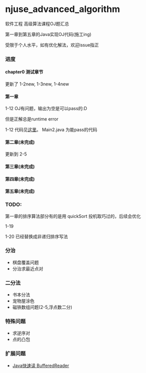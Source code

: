 # njuse_advanced_algorithm

软件工程 高级算法课程OJ题汇总

第一章到第五章的Java实现OJ代码(施工ing)

受限于个人水平，如有优化解法，欢迎issue指正

### 进度

#### chapter0 测试章节
更新了 1-2new, 1-3new, 1-4new

#### 第一章

1-12 OJ有问题，输出为空是可以pass的:D

但是正解总是runtime error

1-12 代码见[这里](src/main/java/com/lcy/chapter1/t12/Main2.java)。
Main2.java 为能pass的代码

#### 第二章(未完成)
更新到 2-5

#### 第三章(未完成)


#### 第四章(未完成)


#### 第五章(未完成)


### TODO:

第一章的排序算法部分有的是用 quickSort 投机取巧过的，后续会优化

1-19

1-20 已经替换成非递归排序写法

### 分治

- 棋盘覆盖问题
- 分治求最近点对

### 二分法

- 书本分法
- 宠物屋涂色
- 磁铁数组问题(2-5,浮点数二分)

### 特殊问题

- 求逆序对
- 点的凸包

### 扩展问题
- [Java快速读 BufferedReader](src/main/java/com/lcy/other/fast_read/Main.java)

